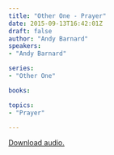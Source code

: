```yaml
---
title: "Other One - Prayer"
date: 2015-09-13T16:42:01Z
draft: false
author: "Andy Barnard"
speakers:
- "Andy Barnard"

series:
- "Other One"

books:

topics:
- "Prayer"

---
```

[Download audio.](https://s3-eu-west-1.amazonaws.com/renownchurch/sermons/2015/09/2015-09-13_OtherOne-Prayer.mp3)